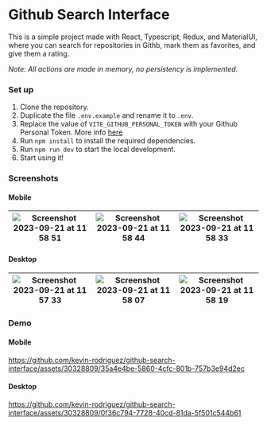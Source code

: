 # Github Search Interface

This is a simple project made with React, Typescript, Redux, and MaterialUI, where you can search for repositories in Githb, mark them as favorites, and give them a rating.

_Note: All actions are made in memory, no persistency is implemented._

### Set up

1. Clone the repository.
2. Duplicate the file `.env.example` and rename it to `.env`.
3. Replace the value of `VITE_GITHUB_PERSONAL_TOKEN` with your Github Personal Token. More info [here](https://docs.github.com/en/authentication/keeping-your-account-and-data-secure/managing-your-personal-access-tokens)
4. Run `npm install` to install the required dependencies.
5. Run `npm run dev` to start the local development.
6. Start using it!

### Screenshots

#### Mobile
| ![Screenshot 2023-09-21 at 11 58 51](https://github.com/kevin-rodriguez/github-search-interface/assets/30328809/0bbf46b4-a4c4-479b-9446-e533a3c202c2) | ![Screenshot 2023-09-21 at 11 58 44](https://github.com/kevin-rodriguez/github-search-interface/assets/30328809/134304d3-2fb7-4529-8a04-fc40f6f7236b) | ![Screenshot 2023-09-21 at 11 58 33](https://github.com/kevin-rodriguez/github-search-interface/assets/30328809/637742d7-2a1b-4f80-a7cb-4e080033538b) |
| ----------------------------------------------------------------------------------------------------------------------------------------------------- | ----------------------------------------------------------------------------------------------------------------------------------------------------- | ----------------------------------------------------------------------------------------------------------------------------------------------------- |


#### Desktop

| ![Screenshot 2023-09-21 at 11 57 33](https://github.com/kevin-rodriguez/github-search-interface/assets/30328809/1cbb709e-a357-4565-a25a-511876b2075e) | ![Screenshot 2023-09-21 at 11 58 07](https://github.com/kevin-rodriguez/github-search-interface/assets/30328809/f3417ece-6cb4-405c-8da7-b7b7ee3cd6e1) | ![Screenshot 2023-09-21 at 11 58 19](https://github.com/kevin-rodriguez/github-search-interface/assets/30328809/2a05b54c-21a6-4de2-a71f-f17f0b4a6c69) |
| ----------------------------------------------------------------------------------------------------------------------------------------------------- | ----------------------------------------------------------------------------------------------------------------------------------------------------- | ----------------------------------------------------------------------------------------------------------------------------------------------------- |

### Demo

#### Mobile
https://github.com/kevin-rodriguez/github-search-interface/assets/30328809/35a4e4be-5860-4cfc-801b-757b3e94d2ec

#### Desktop
https://github.com/kevin-rodriguez/github-search-interface/assets/30328809/0f36c794-7728-40cd-81da-5f501c544b61


